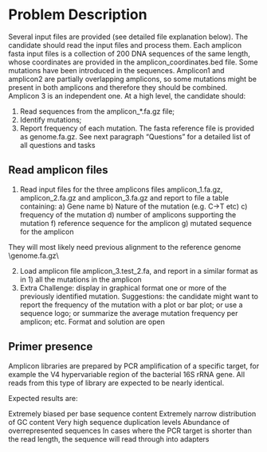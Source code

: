 # Problem Description
Several input files are provided (see detailed file explanation below).
The candidate should read the input files and process them.
Each amplicon fasta input files is a collection of 200 DNA sequences of the same length, whose coordinates are provided in the amplicon_coordinates.bed file.
Some mutations have been introduced in the sequences.
Amplicon1 and amplicon2 are partially overlapping amplicons, so some mutations might be present in both amplicons and therefore they should be combined.
Amplicon 3 is an independent one.
At a high level, the candidate should:
1)	Read sequences from the amplicon_*.fa.gz file;
2)	Identify mutations;
3)	Report frequency of each mutation.
The fasta reference file is provided as genome.fa.gz.
See next paragraph “Questions” for a detailed list of all questions and tasks

## Read amplicon files
1)	Read input files for the three amplicons files amplicon_1.fa.gz, amplicon_2.fa.gz
and amplicon_3.fa.gz and report to file a table containing:
a)	Gene name
b)  Nature of the mutation (e.g. C->T etc)
c)	frequency of the mutation
d)	number of amplicons supporting the mutation
f)	reference sequence for the amplicon
g)	mutated sequence for the amplicon

They will most likely need previous alignment to the reference genome \genome.fa.gz\

2)	Load amplicon file amplicon_3.test_2.fa, and report in a similar format as in 1)
all the mutations in the amplicon
3)	Extra Challenge: display in graphical format one or more of the previously identified mutation.
Suggestions: the candidate might want to report the frequency of the mutation with a plot or bar plot;
or use a sequence logo; or summarize the average mutation frequency per amplicon; etc. Format and solution are open

## Primer presence

Amplicon libraries are prepared by PCR amplification of a specific target,
for example the V4 hypervariable region of the bacterial 16S rRNA gene.
All reads from this type of library are expected to be nearly identical.

Expected results are:

Extremely biased per base sequence content
Extremely narrow distribution of GC content
Very high sequence duplication levels
Abundance of overrepresented sequences
In cases where the PCR target is shorter than the read length,
the sequence will read through into adapters
